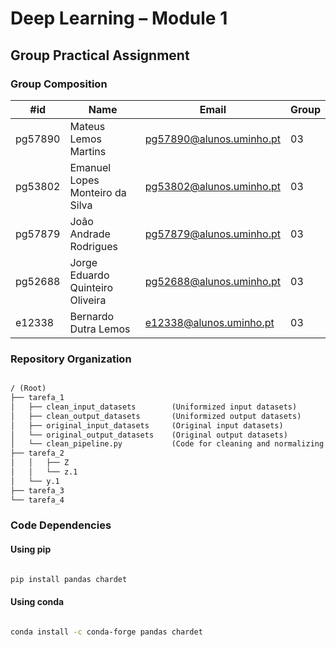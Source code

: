 # Deep Learning – Module 1

## Group Practical Assignment

### Group Composition

| #id     | Name                             | Email                    | Group |
| ------- | -------------------------------- | ------------------------ | ----- |
| pg57890 | Mateus Lemos Martins             | pg57890@alunos.uminho.pt | 03    |
| pg53802 | Emanuel Lopes Monteiro da Silva  | pg53802@alunos.uminho.pt | 03    |
| pg57879 | João Andrade Rodrigues           | pg57879@alunos.uminho.pt | 03    |
| pg52688 | Jorge Eduardo Quinteiro Oliveira | pg52688@alunos.uminho.pt | 03    |
| e12338  | Bernardo Dutra Lemos             | e12338@alunos.uminho.pt  | 03    |

### Repository Organization

```md

/ (Root)
├── tarefa_1  
│   ├── clean_input_datasets        (Uniformized input datasets)
│   ├── clean_output_datasets       (Uniformized output datasets)
│   ├── original_input_datasets     (Original input datasets)
│   └── original_output_datasets    (Original output datasets)
│   └── clean_pipeline.py           (Code for cleaning and normalizing datasets)
├── tarefa_2
│   │   ├── Z  
│   │   └── z.1  
│   └── y.1
├── tarefa_3
└── tarefa_4

```

### Code Dependencies

#### Using pip

```bash

pip install pandas chardet

```

#### Using conda

```bash

conda install -c conda-forge pandas chardet

```
